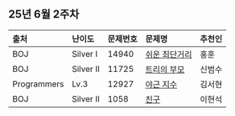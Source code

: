 ## 25년 6월 2주차
|출처|난이도|문제번호|문제명|추천인|
|:---|:---|:---|:---|:---|
|BOJ|Silver I|14940|[쉬운 최단거리](https://www.acmicpc.net/problem/14940)|홍훈|
|BOJ|Silver II|11725|[트리의 부모](https://www.acmicpc.net/problem/11725)|신범수|
|Programmers|Lv.3|12927|[야근 지수](https://school.programmers.co.kr/learn/courses/30/lessons/12927?language=python3)|김서현|
|BOJ|Silver II|1058|[친구](https://www.acmicpc.net/problem/1058)|이현석|
